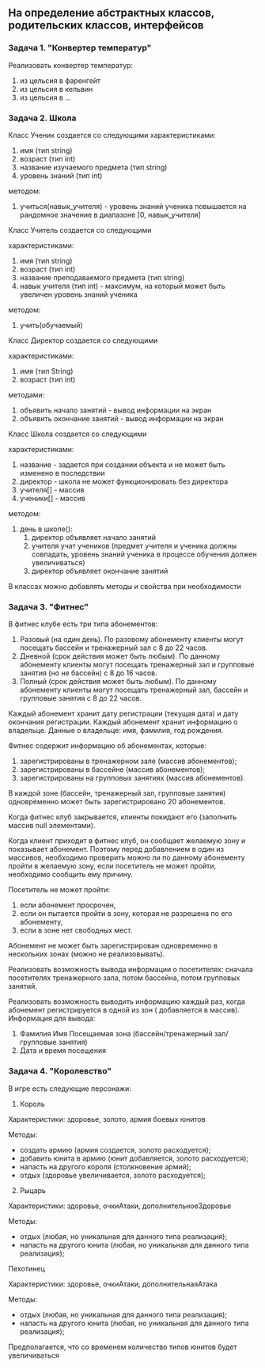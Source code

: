 ## На определение абстрактных классов, родительских классов, интерфейсов

### Задача 1. "Конвертер температур"

Реализовать конвертер температур:

1) из цельсия в фаренгейт
2) из цельсия в кельвин
3) из цельсия в ...

### Задача 2. Школа

Класс Ученик создается со следующими характеристиками:
1. имя (тип string)
2. возраст (тип int)
3. название изучаемого предмета (тип string)
4. уровень знаний (тип int)

методом:
1. учиться(навык_учителя) - уровень знаний ученика повышается
   на рандомное значение в диапазоне [0, навык_учителя]

Класс Учитель создается со следующими

характеристиками:
1. имя (тип string)
2. возраст (тип int)
3. название преподаваемого предмета (тип string)
4. навык учителя (тип int) - максимум, на который может быть увеличен уровень знаний ученика

методом:
1. учить(обучаемый)

Класс Директор создается со следующими

характеристиками:
1. имя (тип String)
2. возраст (тип int)

методами:
1. объявить начало занятий - вывод информации на экран
2. объявить окончание занятий - вывод информации на экран

Класс Школа создается со следующими

характеристиками:
1. название - задается при создании объекта и не может быть изменено в последствии
2. директор - школа не может функционировать без директора
3. учителя[] - массив
4. ученики[] - массив

методом:
1. день в школе():
    1) директор объявляет начало занятий
    2) учителя учат учеников (предмет учителя и ученика должны совпадать, уровень знаний ученика в процессе обучения должен увеличиваться)
    3) директор объявляет окончание занятий
    
В классах можно добавлять методы и свойства при необходимости


### Задача 3. "Фитнес"

В фитнес клубе есть три типа абонементов:

1. Разовый (на один день). По разовому абонементу клиенты могут посещать бассейн и тренажерный зал с 8 до 22 часов.
2. Дневной (срок действия может быть любым). По данному абонементу клиенты могут посещать тренажерный зал и групповые занятия (но не бассейн) с 8
   до 16 часов.
3. Полный (срок действия может быть любым). По данному абонементу клиенты могут посещать тренажерный зал, бассейн и групповые занятия с 8 до 22
   часов.

Каждый абонемент хранит дату регистрации (текущая дата) и дату окончания регистрации. Каждый абонемент хранит информацию
о владельце. Данные о владельце: имя, фамилия, год рождения.

Фитнес содержит информацию об абонементах, которые:

1) зарегистрированы в тренажерном зале (массив абонементов);
2) зарегистрированы в бассейне (массив абонементов);
3) зарегистрированы на групповых занятиях (массив абонементов).

В каждой зоне (бассейн, тренажерный зал, групповые занятия) одновременно может быть зарегистрировано 20 абонементов.

Когда фитнес клуб закрывается, клиенты покидают его (заполнить массив null элементами).

Когда клиент приходит в фитнес клуб, он сообщает желаемую зону и показывает абонемент. Поэтому перед добавлением в один
из массивов, необходимо проверить можно ли по данному абонементу пройти в желаемую зону, если посетитель не может
пройти, необходимо сообщить ему причину.

Посетитель не может пройти:

1) если абонемент просрочен,
2) если он пытается пройти в зону, которая не разрешена по его абонементу,
3) если в зоне нет свободных мест.

Абонемент не может быть зарегистрирован одновременно в нескольких зонах (можно не реализовывать).

Реализовать возможность вывода информации о посетителях: сначала посетителях тренажерного зала, потом бассейна, потом
групповых занятий.

Реализовать возможность выводить информацию каждый раз, когда абонемент регистрируется в одной из зон (
добавляется в массив). Информация для вывода:
1. Фамилия Имя Посещаемая зона (бассейн/тренажерный зал/групповые занятия)
2. Дата и время посещения


### Задача 4. "Королевство"

В игре есть следующие персонажи:
1. Король

Характеристики: здоровье, золото, армия боевых юнитов

Методы: 
- создать армию (армия создается, золото расходуется);
- добавить юнита в армию (юнит добавляется, золото расходуется);
- напасть на другого короля (столкновение армий);
- отдых (здоровье увеличивается, золото расходуется);

2. Рыцарь

Характеристики: здоровье, очкиАтаки, дополнительноеЗдоровье

Методы: 
- отдых (любая, но уникальная для данного типа реализация);
- напасть на другого юнита (любая, но уникальная для данного типа реализация);

Пехотинец

Характеристики: здоровье, очкиАтаки, дополнительнаяАтака

Методы:
- отдых (любая, но уникальная для данного типа реализация);
- напасть на другого юнита (любая, но уникальная для данного типа реализация);


Предполагается, что со временем количество типов юнитов будет увеличиваться